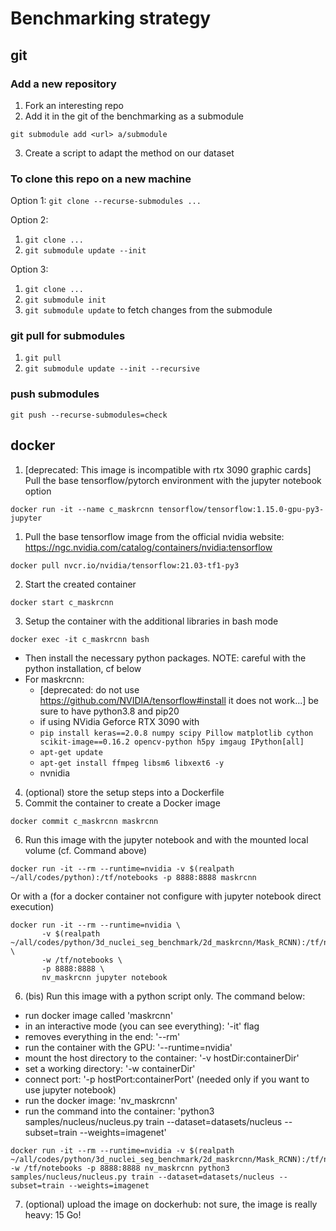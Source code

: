 # Benchmarking strategy



## git

### Add a new repository

1. Fork an interesting repo 
2. Add it in the git of the benchmarking as a submodule 
```
git submodule add <url> a/submodule 
```
3. Create a script to adapt the method on our dataset

### To clone this repo on a new machine

Option 1:
`git clone --recurse-submodules ...`

Option 2:
1. `git clone ...`
2. `git submodule update --init`

Option 3:
1. `git clone ...`
2. `git submodule init`
3. `git submodule update` to fetch changes from the submodule

### git pull for submodules

1. `git pull`
2. `git submodule update --init --recursive`

### push submodules

`git push --recurse-submodules=check`

## docker

1. [deprecated: This image is incompatible with rtx 3090 graphic cards] Pull the base tensorflow/pytorch environment with the jupyter notebook option 
```
docker run -it --name c_maskrcnn tensorflow/tensorflow:1.15.0-gpu-py3-jupyter 
```
1. Pull the base tensorflow image from the official nvidia website: https://ngc.nvidia.com/catalog/containers/nvidia:tensorflow
```
docker pull nvcr.io/nvidia/tensorflow:21.03-tf1-py3
```
2. Start the created container 
```
docker start c_maskrcnn 
```
3. Setup the container with the additional libraries in bash mode 
```
docker exec -it c_maskrcnn bash 
```
  * Then install the necessary python packages. NOTE: careful with the python installation, cf below 
  * For maskrcnn: 
    * [deprecated: do not use https://github.com/NVIDIA/tensorflow#install it does not work...] be sure to have python3.8 and pip20
    * if using NVidia Geforce RTX 3090 with 
    * ```pip install keras==2.0.8 numpy scipy Pillow matplotlib cython scikit-image==0.16.2 opencv-python h5py imgaug IPython[all]```
    * ```apt-get update```
    * ```apt-get install ffmpeg libsm6 libxext6 -y```
    * nvnidia
4. (optional) store the setup steps into a Dockerfile 
5. Commit the container to create a Docker image 
```
docker commit c_maskrcnn maskrcnn 
```
6. Run this image with the jupyter notebook and with the mounted local volume (cf. Command above) 
```
docker run -it --rm --runtime=nvidia -v $(realpath ~/all/codes/python):/tf/notebooks -p 8888:8888 maskrcnn 
```
Or with a (for a docker container not configure with jupyter notebook direct execution)
```
docker run -it --rm --runtime=nvidia \
       -v $(realpath ~/all/codes/python/3d_nuclei_seg_benchmark/2d_maskrcnn/Mask_RCNN):/tf/notebooks \
       -w /tf/notebooks \
       -p 8888:8888 \
       nv_maskrcnn jupyter notebook
```
6. (bis) Run this image with a python script only. The command below:
 * run docker image called 'maskrcnn'
 * in an interactive mode (you can see everything): '-it' flag
 * removes everything in the end: '--rm'
 * run the container with the GPU: '--runtime=nvidia'
 * mount the host directory to the container: '-v hostDir:containerDir'
 * set a working directory: '-w containerDir'
 * connect port: '-p hostPort:containerPort' (needed only if you want to use jupyter notebook)
 * run the docker image: 'nv_maskrcnn'
 * run the command into the container: 'python3 samples/nucleus/nucleus.py train --dataset=datasets/nucleus --subset=train --weights=imagenet'
```
docker run -it --rm --runtime=nvidia -v $(realpath ~/all/codes/python/3d_nuclei_seg_benchmark/2d_maskrcnn/Mask_RCNN):/tf/notebooks -w /tf/notebooks -p 8888:8888 nv_maskrcnn python3 samples/nucleus/nucleus.py train --dataset=datasets/nucleus --subset=train --weights=imagenet
```
7. (optional) upload the image on dockerhub: not sure, the image is really heavy: 15 Go!



